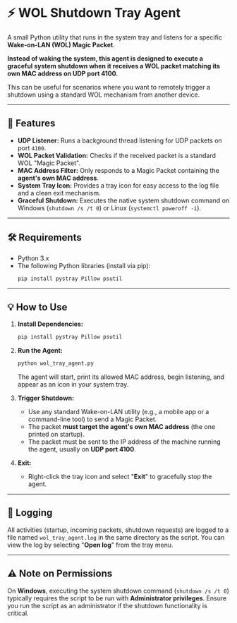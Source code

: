 # ⚡ WOL Shutdown Tray Agent

A small Python utility that runs in the system tray and listens for a specific **Wake-on-LAN (WOL) Magic Packet**.

**Instead of waking the system, this agent is designed to execute a graceful system shutdown when it receives a WOL packet matching its own MAC address on UDP port 4100.**

This can be useful for scenarios where you want to remotely trigger a shutdown using a standard WOL mechanism from another device.

---

## 🚀 Features

* **UDP Listener:** Runs a background thread listening for UDP packets on port `4100`.
* **WOL Packet Validation:** Checks if the received packet is a standard WOL "Magic Packet".
* **MAC Address Filter:** Only responds to a Magic Packet containing the **agent's own MAC address**.
* **System Tray Icon:** Provides a tray icon for easy access to the log file and a clean exit mechanism.
* **Graceful Shutdown:** Executes the native system shutdown command on Windows (`shutdown /s /t 0`) or Linux (`systemctl poweroff -i`).

---

## 🛠️ Requirements

* Python 3.x
* The following Python libraries (install via pip):
    ```bash
    pip install pystray Pillow psutil
    ```

---

## 💡 How to Use

1.  **Install Dependencies:**
    ```bash
    pip install pystray Pillow psutil
    ```

2.  **Run the Agent:**
    ```bash
    python wol_tray_agent.py
    ```
    The agent will start, print its allowed MAC address, begin listening, and appear as an icon in your system tray.

3.  **Trigger Shutdown:**
    * Use any standard Wake-on-LAN utility (e.g., a mobile app or a command-line tool) to send a Magic Packet.
    * The packet **must target the agent's own MAC address** (the one printed on startup).
    * The packet must be sent to the IP address of the machine running the agent, usually on **UDP port 4100**.

4.  **Exit:**
    * Right-click the tray icon and select "**Exit**" to gracefully stop the agent.

---

## 📝 Logging

All activities (startup, incoming packets, shutdown requests) are logged to a file named `wol_tray_agent.log` in the same directory as the script. You can view the log by selecting "**Open log**" from the tray menu.

---

## ⚠️ Note on Permissions

On **Windows**, executing the system shutdown command (`shutdown /s /t 0`) typically requires the script to be run with **Administrator privileges**. Ensure you run the script as an administrator if the shutdown functionality is critical.
